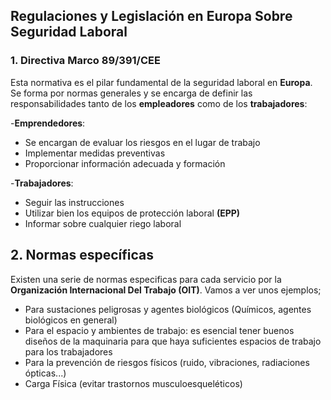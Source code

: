 ## Regulaciones y Legislación en Europa Sobre Seguridad Laboral

### 1. Directiva Marco 89/391/CEE

Esta normativa es el pilar fundamental de la seguridad laboral en **Europa**. Se forma por normas generales y se encarga de definir las responsabilidades tanto de los **empleadores** como de los **trabajadores**:

-**Emprendedores**:

- Se encargan de evaluar los riesgos en el lugar de trabajo
- Implementar medidas preventivas 
- Proporcionar información adecuada y formación 

-**Trabajadores**: 

- Seguir las instrucciones
- Utilizar bien los equipos de protección laboral **(EPP)**
- Informar sobre cualquier riego laboral

## 2. Normas específicas

Existen una serie de normas especificas para cada servicio por la **Organización Internacional Del Trabajo (OIT)**. Vamos a ver unos ejemplos;

- Para sustaciones peligrosas y agentes biológicos (Químicos, agentes biológicos en general)
- Para el espacio y ambientes de trabajo: es esencial tener buenos diseños de la maquinaria para que haya suficientes espacios de trabajo para los trabajadores
- Para la prevención de riesgos físicos (ruido, vibraciones, radiaciones ópticas...)
- Carga Física (evitar trastornos musculoesqueléticos)

  
